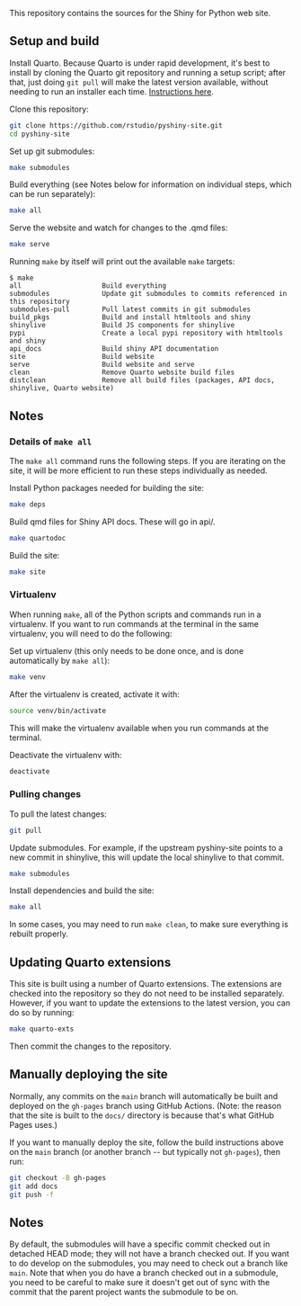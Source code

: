 This repository contains the sources for the Shiny for Python web site.

## Setup and build

Install Quarto. Because Quarto is under rapid development, it's best to install by cloning the Quarto git repository and running a setup script; after that, just doing `git pull` will make the latest version available, without needing to run an installer each time. [Instructions here](https://github.com/quarto-dev/quarto-cli#development-version).

Clone this repository:

```bash
git clone https://github.com/rstudio/pyshiny-site.git
cd pyshiny-site
```

Set up git submodules:

```bash
make submodules
```

Build everything (see Notes below for information on individual steps, which can be run separately):

```bash
make all
```

Serve the website and watch for changes to the .qmd files:

```bash
make serve
```

Running `make` by itself will print out the available `make` targets:

```
$ make
all                    Build everything
submodules             Update git submodules to commits referenced in this repository
submodules-pull        Pull latest commits in git submodules
build_pkgs             Build and install htmltools and shiny
shinylive              Build JS components for shinylive
pypi                   Create a local pypi repository with htmltools and shiny
api_docs               Build shiny API documentation
site                   Build website
serve                  Build website and serve
clean                  Remove Quarto website build files
distclean              Remove all build files (packages, API docs, shinylive, Quarto website)
```


## Notes

### Details of `make all`

The `make all` command runs the following steps. If you are iterating on the site, it will be more efficient to run these steps individually as needed.

Install Python packages needed for building the site:

```bash
make deps
```

Build qmd files for Shiny API docs. These will go in api/.

```bash
make quartodoc
```

Build the site:

```bash
make site
```

### Virtualenv

When running `make`, all of the Python scripts and commands run in a virtualenv. If you want to run commands at the terminal in the same virtualenv, you will need to do the following:

Set up virtualenv (this only needs to be done once, and is done automatically by `make all`):

```bash
make venv
```

After the virtualenv is created, activate it with:

```bash
source venv/bin/activate
```

This will make the virtualenv available when you run commands at the terminal.

Deactivate the virtualenv with:

```bash
deactivate
```

### Pulling changes

To pull the latest changes:

```bash
git pull
```

Update submodules. For example, if the upstream pyshiny-site points to a new commit in shinylive, this will update the local shinylive to that commit.

```bash
make submodules
```

Install dependencies and build the site:

```bash
make all
```

In some cases, you may need to run `make clean`, to make sure everything is rebuilt properly.


## Updating Quarto extensions

This site is built using a number of Quarto extensions. The extensions are checked into the repository so they do not need to be installed separately. However, if you want to update the extensions to the latest version, you can do so by running:

```bash
make quarto-exts
```

Then commit the changes to the repository.


## Manually deploying the site

Normally, any commits on the `main` branch will automatically be built and deployed on the `gh-pages` branch using GitHub Actions. (Note: the reason that the site is built to the `docs/` directory is because that's what GitHub Pages uses.)

If you want to manually deploy the site, follow the build instructions above on the `main` branch (or another branch -- but typically not `gh-pages`), then run:

```bash
git checkout -B gh-pages
git add docs
git push -f
```


## Notes

By default, the submodules will have a specific commit checked out in detached HEAD mode; they will not have a branch checked out. If you want to do develop on the submodules, you may need to check out a branch like `main`. Note that when you do have a branch checked out in a submodule, you need to be careful to make sure it doesn't get out of sync with the commit that the parent project wants the submodule to be on.
